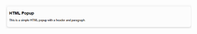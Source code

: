 





![Header and Paragraph](https://github.com/saglam-serkan/sap-abap/blob/0c7816073fac9ad04ce212a1a168207ec9d44368/html-popup/images/header_paragraph.png)
